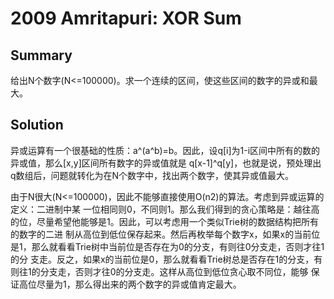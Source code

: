 # 2009 Amritapuri: XOR Sum

## Summary

给出N个数字(N<=100000)。求一个连续的区间，使这些区间的数字的异或和最大。
## Solution

异或运算有一个很基础的性质：a^(a^b)=b。因此，设q[i]为1-i区间中所有的数的异或值，那么[x,y]区间所有数字的异或值就是 q[x-1]^q[y]，也就是说，预处理出q数组后，问题就转化为在N个数字中，找出两个数字，使其异或值最大。

由于N很大(N<=100000)，因此不能够直接使用O(n2)的算法。考虑到异或运算的定义：二进制中某 一位相同则0，不同则1。那么我们得到的贪心策略是：越往高的位，尽量希望他能够是1。因此，可以考虑用一个类似Trie树的数据结构把所有的数字的二进 制从高位到低位保存起来。然后再枚举每个数字x，如果x的当前位是1，那么就看看Trie树中当前位是否存在为0的分支，有则往0分支走，否则才往1的分 支走。反之，如果x的当前位是0，那么就看看Trie树总是否存在1的分支，有则往1的分支走，否则才往0的分支走。这样从高位到低位贪心取不同位，能够 保证高位尽量为1，那么得出来的两个数字的异或值肯定最大。 

